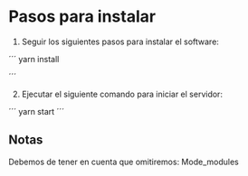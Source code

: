 # Pasos para instalar

1. Seguir los siguientes pasos para instalar el software:

´´´
yarn install

´´´

2. Ejecutar el siguiente comando para iniciar el servidor:

´´´
yarn start
´´´

## Notas

Debemos de tener en cuenta que omitiremos:
Mode_modules